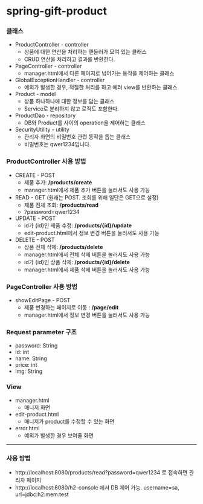 # spring-gift-product
### 클래스
* ProductController - controller
  * 상품에 대한 연산을 처리하는 핸들러가 모여 있는 클래스
  * CRUD 연산을 처리하고 결과를 반환한다.
* PageController - controller
  * manager.html에서 다른 페이지로 넘어가는 동작을 제어하는 클래스
* GlobalExceptionHandler - controller
  * 예외가 발생한 경우, 적절한 처리를 하고 에러 view를 반환하는 클래스 
* Product - model
  * 상품 하나하나에 대한 정보를 담는 클래스
  * Service로 분리하지 않고 로직도 포함한다.
* ProductDao - repository
  * DB와 Product를 사이의 operation을 제어하는 클래스
* SecurityUtility - utility
  * 관리자 화면의 비밀번호 관련 동작을 돕는 클래스
  * 비밀번호는 qwer1234입니다.

### ProductController 사용 방법
* CREATE - POST
  * 제품 추가: **/products/create**
  * manager.html에서 제품 추가 버튼을 눌러서도 사용 가능
* READ - GET (원래는 POST. 조회를 위해 일단은 GET으로 설정)
  * 제품 전체 조회: **/products/read**
  * ?password=qwer1234
* UPDATE - POST
  * id가 {id}인 제품 수정: **/products/{id}/update**
  * edit-product.html에서 정보 변경 버튼을 눌러서도 사용 가능
* DELETE - POST
  * 상품 전체 삭제: **/products/delete**
  * manager.html에서 전체 삭제 버튼을 눌러서도 사용 가능
  * id가 {id}인 상품 삭제: **/products/{id}/delete**
  * manager.html에서 제품 삭제 버튼을 눌러서도 사용 가능

### PageController 사용 방법
* showEditPage - POST
  * 제품 변경하는 페이지로 이동 : **/page/edit**
  * manager.html에서 정보 변경 버튼을 눌러서도 사용 가능
 
### Request parameter 구조
* password: String
* id: int
* name: String
* price: int
* img: String

### View
* manager.html
  * 매니저 화면
* edit-product.html
  * 매니저가 product를 수정할 수 있는 화면
* error.html
  * 예외가 발생한 경우 보여줄 화면
 
---
### 사용 방법
* http://localhost:8080/products/read?password=qwer1234 로 접속하면 관리자 페이지
* http://localhost:8080/h2-console 에서 DB 제어 가능. username=sa, url=jdbc:h2:mem:test
